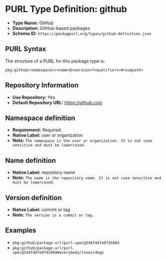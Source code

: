 <!--  NOTE: Auto-generated from the JSON PURL type definition.
Do not manually edit this file. Edit the JSON type definition instead. -->

# PURL Type Definition: github

- **Type Name:** GitHub
- **Description:** GitHub-based packages
- **Schema ID:** `https://packageurl.org/types/github-definition.json`

## PURL Syntax

The structure of a PURL for this package type is:

    pkg:github/<namespace>/<name>@<version>?<qualifiers>#<subpath>

## Repository Information

- **Use Repository:** Yes
- **Default Repository URL:** https://github.com

## Namespace definition

- **Requirement:** Required
- **Native Label:** user or organization
- **Note:** `The namespace is the user or organization. It is not case sensitive and must be lowercased.`

## Name definition

- **Native Label:** repository name
- **Note:** `The name is the repository name. It is not case sensitive and must be lowercased.`

## Version definition

- **Native Label:** commit or tag
- **Note:** `The version is a commit or tag.`

## Examples

- `pkg:github/package-url/purl-spec@244fd47e07d1004`
- `pkg:github/package-url/purl-spec@244fd47e07d1004#everybody/loves/dogs`
